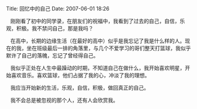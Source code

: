 Title: 回忆中的自己
Date: 2007-06-01 18:26

<p> </p> 
<p>&nbsp; &nbsp;刚刚看了初中的同学录，在朋友们的祝福中，我看到了过去的自己，自信，乐观，积极。我不禁问自己，那是我吗？</p> 
<p>&nbsp;&nbsp; 在高中，长期的边缘生活（在最好的高中）似乎是我忘记了我是什么样的人。现在的我，坐在班级最后一排的角落里，与几个不爱学习的哥们整天打篮球，我似乎默许了自己的落魄，忘记了曾经得自己。</p> 
<p>&nbsp;&nbsp; 我似乎正处在人生中最躁动的时期，不知道自己在做什么，我开始喜欢明星，开始喜欢音乐。喜欢篮球，他们占据了我的心，冲淡了我的理想。</p> 
<p>&nbsp;&nbsp; 我应当开始新的生活，乐观，自信，积极，做回真正的自己。</p> 
<p>&nbsp;&nbsp; 我不会总是被忽视的那个人，还有人会欣赏我。</p>

